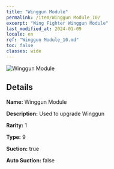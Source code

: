 ```yaml
---
title: "Winggun Module"
permalink: /item/Winggun Module_10/
excerpt: "Wing Fighter Winggun Module"
last_modified_at: 2024-01-09
locale: en
ref: "Winggun Module_10.md"
toc: false
classes: wide
---
```



 ![Winggun Module](/images/item/Winggun_Module_p.png)



## Details

 **Name:** Winggun Module 

 **Description:** Used to upgrade Winggun

 **Rarity:** 1 

 **Type:** 9 

 **Suction:** true 

 **Auto Suction:** false 



